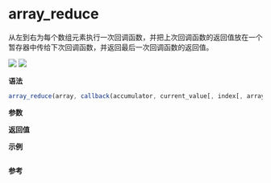 # array_reduce

从左到右为每个数组元素执行一次回调函数，并把上次回调函数的返回值放在一个暂存器中传给下次回调函数，并返回最后一次回调函数的返回值。

![](https://img.shields.io/badge/-Array-blue)
![](https://img.shields.io/badge/-Traverse-blue)

**语法**

```js
array_reduce(array, callback(accumulator, current_value[, index[, array]])[, initial_value])
```

**参数**

**返回值**

**示例**

```js

```

**参考**

